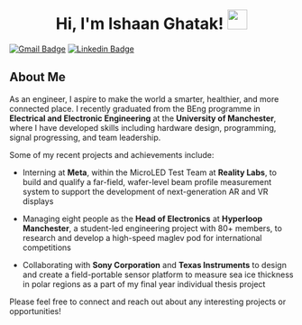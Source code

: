 <h1 align="center"><b>Hi, I'm Ishaan Ghatak!  </b><img src="https://media.giphy.com/media/hvRJCLFzcasrR4ia7z/giphy.gif" width="35"></h1>

[![Gmail Badge](https://img.shields.io/badge/-ishaanghatak@gmail.com-c14438?style=flat-square&logo=Gmail&logoColor=white&link=mailto:ishaanghatak@gmail.com)](mailto:ishaanghatak@gmail.com)
 [![Linkedin Badge](https://img.shields.io/badge/-ishaanghatak-blue?style=flat-square&logo=Linkedin&logoColor=white&link=https://www.linkedin.com/in/ishaanghatak/)](https://www.linkedin.com/in/ishaanghatak/)
 
## About Me
As an engineer, I aspire to make the world a smarter, healthier, and more connected place. I recently graduated from the BEng programme in **Electrical and Electronic Engineering** at the **University of Manchester**, where I have developed skills including hardware design, programming, signal progressing, and team leadership.

Some of my recent projects and achievements include:
- Interning at **Meta**, within the MicroLED Test Team at **Reality Labs**, to build and qualify a far-field, wafer-level beam profile measurement system to support the development of next-generation AR and VR displays

- Managing eight people as the **Head of Electronics** at **Hyperloop Manchester**, a student-led engineering project with 80+ members, to research and develop a high-speed maglev pod for international competitions

- Collaborating with **Sony Corporation** and **Texas Instruments** to design and create a field-portable sensor platform to measure sea ice thickness in polar regions as a part of my final year individual thesis project

Please feel free to connect and reach out about any interesting projects or opportunities!
